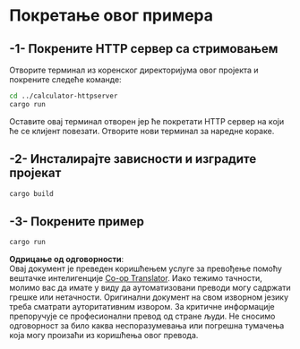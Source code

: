 <!--
CO_OP_TRANSLATOR_METADATA:
{
  "original_hash": "aa5122c6d9868b4b566586f27577ca47",
  "translation_date": "2025-08-18T19:04:21+00:00",
  "source_file": "03-GettingStarted/06-http-streaming/solution/rust/calculator-httpclient/README.md",
  "language_code": "sr"
}
-->
# Покретање овог примера

## -1- Покрените HTTP сервер са стримовањем

Отворите терминал из коренског директоријума овог пројекта и покрените следеће команде:

```bash
cd ../calculator-httpserver
cargo run
```

Оставите овај терминал отворен јер ће покретати HTTP сервер на који ће се клијент повезати. Отворите нови терминал за наредне кораке.

## -2- Инсталирајте зависности и изградите пројекат

```bash
cargo build
```

## -3- Покрените пример

```bash
cargo run
```

**Одрицање од одговорности**:  
Овај документ је преведен коришћењем услуге за превођење помоћу вештачке интелигенције [Co-op Translator](https://github.com/Azure/co-op-translator). Иако тежимо тачности, молимо вас да имате у виду да аутоматизовани преводи могу садржати грешке или нетачности. Оригинални документ на свом изворном језику треба сматрати ауторитативним извором. За критичне информације препоручује се професионални превод од стране људи. Не сносимо одговорност за било каква неспоразумевања или погрешна тумачења која могу произаћи из коришћења овог превода.